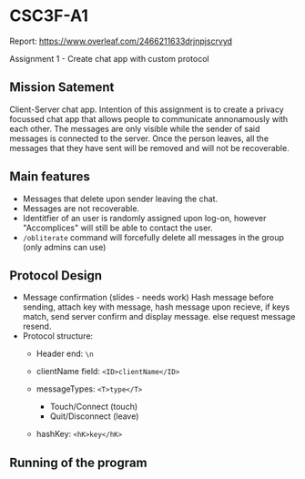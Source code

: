 # CSC3F-A1
Report: https://www.overleaf.com/2466211633drjnpjscrvyd

Assignment 1 - Create chat app with custom protocol


## Mission Satement
Client-Server chat app. Intention of this assignment is to create a privacy focussed chat app that allows people to communicate annonamously with each other. The messages are only visible while the sender of said messages is connected to the server. Once the person leaves, all the messages that they have sent will be removed and will not be recoverable.

## Main features
- Messages that delete upon sender leaving the chat.
- Messages are not recoverable.
- Identitfier of an user is randomly assigned upon log-on, however "Accomplices" will still be able to contact the user.
- ```/obliterate``` command will forcefully delete all messages in the group (only admins can use)

## Protocol Design
- Message confirmation (slides - needs work)
    Hash message before sending, attach key with message, hash message upon recieve, if keys match, send server confirm and display message. else request message resend. 
- Protocol structure:
    - Header end: ```\n```
    - clientName field: ```<ID>clientName</ID>```
    - messageTypes: ```<T>type</T>```
        - Touch/Connect (touch)
        - Quit/Disconnect (leave)

    - hashKey: ```<hK>key</hK>```

## Running of the program
